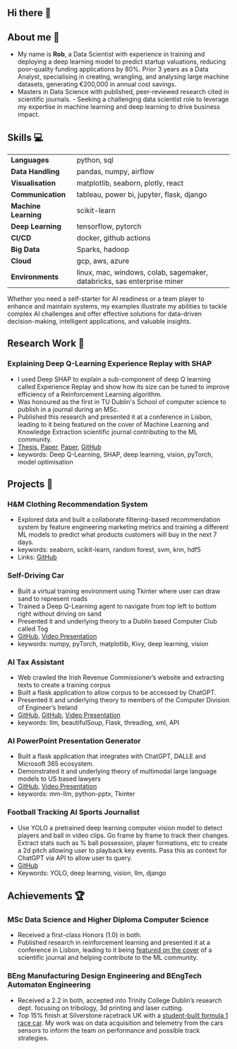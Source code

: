 ## Hi there 👋

## About me 💬

- My name is <b>Rob</b>, a Data Scientist with experience in training and deploying a deep learning model to predict startup valuations, reducing poor-quality funding applications by 80%. Prior 3 years as a Data Analyst, specialising in creating, wrangling, and analysing large machine datasets, generating €200,000 in annual cost savings.
- Masters in Data Science with published, peer-reviewed research cited in scientific journals. - Seeking a challenging data scientist role to leverage my expertise in machine learning and deep learning to drive business impact.

## Skills 💻

|                      |                                                                         |
| -------------------- | ----------------------------------------------------------------------- |
| **Languages**        | python, sql                                                             |
| **Data Handling**    | pandas, numpy, airflow                                                  |
| **Visualisation**    | matplotlib, seaborn, plotly, react                                      |
| **Communication**    | tableau, power bi, jupyter, flask, django                               |
| **Machine Learning** | scikit-learn                                                            |
| **Deep Learning**    | tensorflow, pytorch                                                     |
| **CI/CD**            | docker, github actions                                                  |
| **Big Data**         | Sparks, hadoop                                                          |
| **Cloud**            | gcp, aws, azure                                                         |
| **Environments**     | linux, mac, windows, colab, sagemaker, databricks, sas enterprise miner |

Whether you need a self-starter for AI readiness or a team player to enhance and maintain systems, my examples illustrate my abilities to tackle complex AI challenges and offer effective solutions for data-driven decision-making, intelligent applications, and valuable insights.

## Research Work 🔎

### Explaining Deep Q-Learning Experience Replay with SHAP

- I used Deep SHAP to explain a sub-component of deep Q learning called Experience Replay and show how its size can be tuned to improve efficiency of a Reinforcement Learning algorithm.
- Was honoured as the first in TU Dublin's School of computer science to publish in a journal during an MSc.
- Published this research and presented it at a conference in Lisbon, leading to it being featured on the cover of Machine Learning and Knowledge Extraction scientific journal contributing to the ML community.
- [Thesis](https://arrow.tudublin.ie/cgi/viewcontent.cgi?article=1294&context=scschcomdis), [Paper](https://ceur-ws.org/Vol-3554/), [Paper](https://www.mdpi.com/2504-4990/5/4/72), [GitHub](https://github.com/rob-sullivan/tu060/tree/research)
- keywords: Deep Q-Learning, SHAP, deep learning, vision, pyTorch, model optimisation

## Projects 🚀

### H&M Clothing Recommendation System

- Explored data and built a collaborate filtering-based recommendation system by feature engineering marketing metrics and training a different ML models to predict what products customers will buy in the next 7 days.
- keywords: seaborn, scikit-learn, random forest, svm, knn, hdf5
- Links: [GitHub](https://github.com/rob-sullivan/tu060/blob/machine-learning/ca-2-recommender/attempt-2/hm-recommender.ipynb)

### Self-Driving Car

- Built a virtual training environment using Tkinter where user can draw sand to represent roads
- Trained a Deep Q-Learning agent to navigate from top left to bottom right without driving on sand
- Presented it and underlying theory to a Dublin based Computer Club called Tog
- [GitHub](https://github.com/rob-sullivan/ai/tree/artificial-intelligence-az/ai-project-2-ql-self-driving), [Video Presentation](https://www.youtube.com/watch?v=EMRRbb8yxSE)
- keywords: numpy, pyTorch, matplotlib, Kivy, deep learning, vision

### AI Tax Assistant

- Web crawled the Irish Revenue Commissioner’s website and extracting texts to create a training corpus
- Built a flask application to allow corpus to be accessed by ChatGPT.
- Presented it and underlying theory to members of the Computer Division of Engineer’s Ireland
- [GitHub](https://github.com/rob-sullivan/ai/tree/nlp/nlp/nlp-project-02), [GitHub](https://github.com/rob-sullivan/50-chatgpt-projects/tree/main/01-chatbot), [Video Presentation](https://www.youtube.com/watch?v=OuDSJ6tcSYY)
- keywords: llm, beautifulSoup, Flask, threading, xml, API

### AI PowerPoint Presentation Generator

- Built a flask application that integrates with ChatGPT, DALLE and Microsoft 365 ecosystem.
- Demonstrated it and underlying theory of multimodal large language models to US based lawyers
- [GitHub](https://github.com/rob-sullivan/50-chatgpt-projects/tree/main/presentation_generator), [Video Presentation](https://www.youtube.com/watch?v=Ttg6E8QhO0o)
- keywords: mm-llm, python-pptx, Tkinter

### Football Tracking AI Sports Journalist

- Use YOLO a pretrained deep learning computer vision model to detect players and ball in video clips. Go frame by frame to track their changes. Extract stats such as % ball possession, player formations, etc to create a 2d pitch allowing user to playback key events. Pass this as context for ChatGPT via API to allow user to query.
- [GitHub](https://github.com/rob-sullivan/ai/blob/football-tracking/football-tracking/football_track.ipynb)
- Keywords: YOLO, deep learning, vision, llm, django

## Achievements 🏆

### MSc Data Science and Higher Diploma Computer Science

- Received a first-class Honors (1.0) in both.
- Published research in reinforcement learning and presented it at a conference in Lisbon, leading to it being [featured on the cover](https://www.mdpi.com/2504-4990/5/4) of a scientific journal and helping contribute to the ML community.

### BEng Manufacturing Design Engineering and BEngTech Automaton Engineering

- Received a 2.2 in both, accepted into Trinity College Dublin’s research dept. focusing on tribology, 3d printing and laser cutting.
- Top 15% finish at Silverstone racetrack UK with a [student-built formula 1 race car](https://www.youtube.com/watch?v=FHCj5EV999I). My work was on data acquisition and telemetry from the cars sensors to inform the team on performance and possible track strategies.
